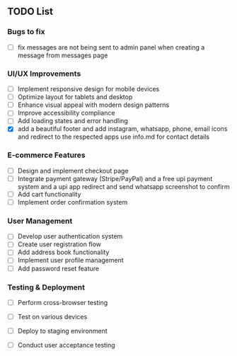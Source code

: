 ## TODO List

### Bugs to fix
- [ ] fix messages are not being sent to admin panel when creating a message from messages page

### UI/UX Improvements
- [ ] Implement responsive design for mobile devices
- [ ] Optimize layout for tablets and desktop
- [ ] Enhance visual appeal with modern design patterns
- [ ] Improve accessibility compliance
- [ ] Add loading states and error handling
- [x] add a beautiful footer and add instagram, whatsapp, phone, email icons and redirect to the respected apps use info.md for contact      details 

### E-commerce Features
- [ ] Design and implement checkout page
- [ ] Integrate payment gateway (Stripe/PayPal) and a free upi payment system and a upi app redirect and send whatsapp screenshot to confirm
- [ ] Add cart functionality
- [ ] Implement order confirmation system

### User Management
- [ ] Develop user authentication system
- [ ] Create user registration flow
- [ ] Add address book functionality
- [ ] Implement user profile management
- [ ] Add password reset feature

### Testing & Deployment
- [ ] Perform cross-browser testing
- [ ] Test on various devices
- [ ] Deploy to staging environment
- [ ] Conduct user acceptance testing

